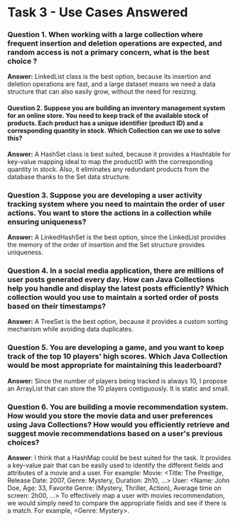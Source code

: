 # Task 3 - Use Cases Answered
### Question 1. When working with a large collection where frequent insertion and deletion operations are expected, and random access is not a primary concern, what is the best choice ?
**Answer:** LinkedList class is the best option, because its insertion and deletion operations are fast, and a large dataset means we need a data structure that can also easily grow, without the need for resizing.

#### Question 2. Suppose you are building an inventory management system for an online store. You need to keep track of the available stock of products. Each product has a unique identifier (product ID) and a corresponding quantity in stock. Which Collection can we use to solve this?
**Answer:** A HashSet class is best suited, because it provides a Hashtable for key-value mapping ideal to map the productID with the corresponding quantity in stock. Also, it eliminates any redundant products from the database thanks to the Set data structure.

### Question 3. Suppose you are developing a user activity tracking system where you need to maintain the order of user actions. You want to store the actions in a collection while ensuring uniqueness?
**Answer:** A LinkedHashSet is the best option, since the LinkedList provides the memory of the order of insertion and the Set structure provides uniqueness.

### Question 4. In a social media application, there are millions of user posts generated every day. How can Java Collections help you handle and display the latest posts efficiently? Which collection would you use to maintain a sorted order of posts based on their timestamps?
**Answer:** A TreeSet is the best option, because it provides a custom sorting mechanism while avoiding data duplicates.

### Question 5. You are developing a game, and you want to keep track of the top 10 players' high scores. Which Java Collection would be most appropriate for maintaining this leaderboard?
**Answer:** Since the number of players being tracked is always 10, I propose an ArrayList that can store the 10 players contiguously. It is static and small.

### Question 6. You are building a movie recommendation system. How would you store the movie data and user preferences using Java Collections? How would you efficiently retrieve and suggest movie recommendations based on a user's previous choices?
**Answer**: I think that a HashMap could be best suited for the task. It provides a key-value pair that can be easily used to identify the different fields and attributes of a movie and a user. For example:
Movie: <Title: The Prestige, Release Date: 2007, Genre: Mystery, Duration: 2h10, ...>
User: <Name: John Doe, Age: 33, Favorite Genre: (Mystery, Thriller, Action), Average time on screen: 2h00, ...>
To effectively map a user with movies recommendation, we would simply need to compare the appropriate fields and see if there is a match. For example, <Genre: Mystery>.
